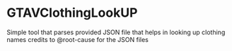 # GTAVClothingLookUP
Simple tool that parses provided JSON file that helps in looking up clothing names
credits to @root-cause for the JSON files
